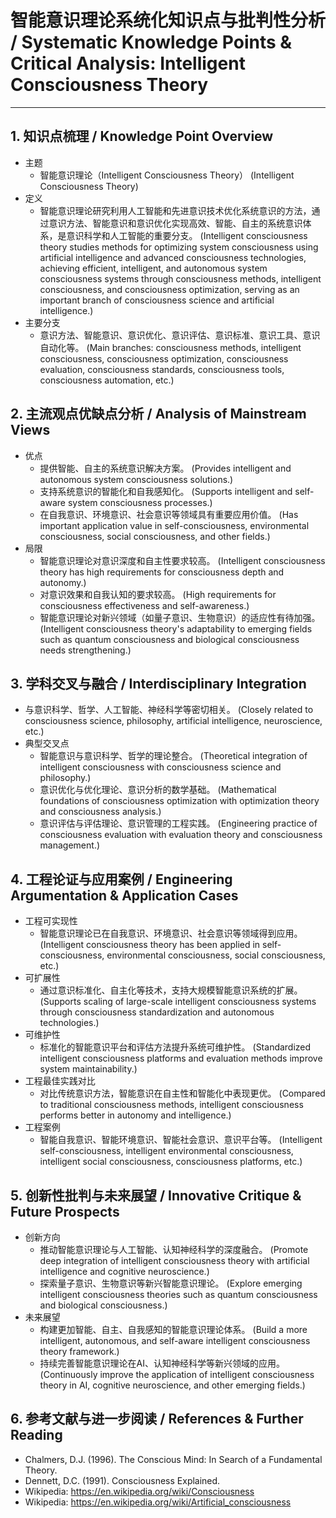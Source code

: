 # 智能意识理论系统化知识点与批判性分析 / Systematic Knowledge Points & Critical Analysis: Intelligent Consciousness Theory

---

## 1. 知识点梳理 / Knowledge Point Overview

- 主题
  - 智能意识理论（Intelligent Consciousness Theory）
      (Intelligent Consciousness Theory)
- 定义
  - 智能意识理论研究利用人工智能和先进意识技术优化系统意识的方法，通过意识方法、智能意识和意识优化实现高效、智能、自主的系统意识体系，是意识科学和人工智能的重要分支。
      (Intelligent consciousness theory studies methods for optimizing system consciousness using artificial intelligence and advanced consciousness technologies, achieving efficient, intelligent, and autonomous system consciousness systems through consciousness methods, intelligent consciousness, and consciousness optimization, serving as an important branch of consciousness science and artificial intelligence.)
- 主要分支
  - 意识方法、智能意识、意识优化、意识评估、意识标准、意识工具、意识自动化等。
      (Main branches: consciousness methods, intelligent consciousness, consciousness optimization, consciousness evaluation, consciousness standards, consciousness tools, consciousness automation, etc.)

## 2. 主流观点优缺点分析 / Analysis of Mainstream Views

- 优点
  - 提供智能、自主的系统意识解决方案。
      (Provides intelligent and autonomous system consciousness solutions.)
  - 支持系统意识的智能化和自我感知化。
      (Supports intelligent and self-aware system consciousness processes.)
  - 在自我意识、环境意识、社会意识等领域具有重要应用价值。
      (Has important application value in self-consciousness, environmental consciousness, social consciousness, and other fields.)
- 局限
  - 智能意识理论对意识深度和自主性要求较高。
      (Intelligent consciousness theory has high requirements for consciousness depth and autonomy.)
  - 对意识效果和自我认知的要求较高。
      (High requirements for consciousness effectiveness and self-awareness.)
  - 智能意识理论对新兴领域（如量子意识、生物意识）的适应性有待加强。
      (Intelligent consciousness theory's adaptability to emerging fields such as quantum consciousness and biological consciousness needs strengthening.)

## 3. 学科交叉与融合 / Interdisciplinary Integration

- 与意识科学、哲学、人工智能、神经科学等密切相关。
  (Closely related to consciousness science, philosophy, artificial intelligence, neuroscience, etc.)
- 典型交叉点
  - 智能意识与意识科学、哲学的理论整合。
      (Theoretical integration of intelligent consciousness with consciousness science and philosophy.)
  - 意识优化与优化理论、意识分析的数学基础。
      (Mathematical foundations of consciousness optimization with optimization theory and consciousness analysis.)
  - 意识评估与评估理论、意识管理的工程实践。
      (Engineering practice of consciousness evaluation with evaluation theory and consciousness management.)

## 4. 工程论证与应用案例 / Engineering Argumentation & Application Cases

- 工程可实现性
  - 智能意识理论已在自我意识、环境意识、社会意识等领域得到应用。
      (Intelligent consciousness theory has been applied in self-consciousness, environmental consciousness, social consciousness, etc.)
- 可扩展性
  - 通过意识标准化、自主化等技术，支持大规模智能意识系统的扩展。
      (Supports scaling of large-scale intelligent consciousness systems through consciousness standardization and autonomous technologies.)
- 可维护性
  - 标准化的智能意识平台和评估方法提升系统可维护性。
      (Standardized intelligent consciousness platforms and evaluation methods improve system maintainability.)
- 工程最佳实践对比
  - 对比传统意识方法，智能意识在自主性和智能化中表现更优。
      (Compared to traditional consciousness methods, intelligent consciousness performs better in autonomy and intelligence.)
- 工程案例
  - 智能自我意识、智能环境意识、智能社会意识、意识平台等。
      (Intelligent self-consciousness, intelligent environmental consciousness, intelligent social consciousness, consciousness platforms, etc.)

## 5. 创新性批判与未来展望 / Innovative Critique & Future Prospects

- 创新方向
  - 推动智能意识理论与人工智能、认知神经科学的深度融合。
      (Promote deep integration of intelligent consciousness theory with artificial intelligence and cognitive neuroscience.)
  - 探索量子意识、生物意识等新兴智能意识理论。
      (Explore emerging intelligent consciousness theories such as quantum consciousness and biological consciousness.)
- 未来展望
  - 构建更加智能、自主、自我感知的智能意识理论体系。
      (Build a more intelligent, autonomous, and self-aware intelligent consciousness theory framework.)
  - 持续完善智能意识理论在AI、认知神经科学等新兴领域的应用。
      (Continuously improve the application of intelligent consciousness theory in AI, cognitive neuroscience, and other emerging fields.)

## 6. 参考文献与进一步阅读 / References & Further Reading

- Chalmers, D.J. (1996). The Conscious Mind: In Search of a Fundamental Theory.
- Dennett, D.C. (1991). Consciousness Explained.
- Wikipedia: <https://en.wikipedia.org/wiki/Consciousness>
- Wikipedia: <https://en.wikipedia.org/wiki/Artificial_consciousness>
